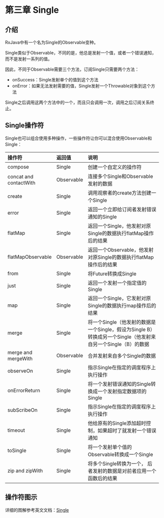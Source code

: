 # 第三章 Single
## 介绍
 RxJava中有一个名为Single的Observable变种。

 Single类似于Observable，不同的是，他总是发射一个值，或者一个错误通知，而不是发射一系列的值。

 因此，不同于Observable需要三个方法，订阅Single只需要两个方法：

- onSuccess：Single发射单个的值到这个方法
- onError：如果无法发射需要的值，Single发射一个Throwable对象到这个方法

 Single之后调用这两个方法中的一个，而且只会调用一次，调用之后订阅关系终止。
## Single操作符
 Single也可以组合使用多种操作，一些操作符让你可以混合使用Observable和Single：

| 操作符 | 返回值| 说明|
|:-------|:------|:----|
|compose | Single| 创建一个自定义的操作符|
|concat and<br/> contactWith | Observable | 连接多个Single和Observable发射的数据|
| create | Single | 调用观察者的create方法创建一个Single |
| error | Single | 返回一个立即给订阅者发射错误通知的Single |
| flatMap | Single | 返回一个Single，他发射对原Single的数据执行flatMap操作后的结果 |
| flatMapObservable | Observable | 返回一个Observable，他发射对原Single的数据执行flatMap操作后的结果 |
| from | Single | 将Future转换成Single |
| just | Single | 返回一个发射一个指定值的Single |
| map | Single | 返回一个Single，它发射对原Single的数据执行map操作后的结果 |
| merge | Single | 将一个Single（他发射的数据是一个Single，假设为Single B）转换成另一个Single（他发射来自另一个Single（B）的数据 |
| merge and<br/> mergeWith | Observable | 合并发射来自多个Single的数据 |
| observeOn | Single | 指示Single在指定的调度程序上执行操作 |
| onErrorReturn | Single | 将一个发射错误通知的Single转换成一个发射指定数据项的Single |
| subScribeOn | Single | 指示Single在指定的调度程序上执行操作 |
| timeout | Single | 他给原有的Single添加超时控制，如果超时了就发射一个错误通知 |
| toSingle | Single | 将一个发射单个值的Observable转换成一个Single |
| zip and zipWith | Single | 将多个Single转换为一个， 后者发射的数据是对前者应用一个函数后的结果 |

## 操作符图示
 详细的图解参考英文文档：[Single](http://reactivex.io/documentation/single.html)

